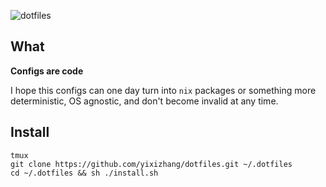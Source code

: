 ![dotfiles](http://jleajones.com/assets/images/dotfiles.png)

## What

**Configs are code**

I hope this configs can one day turn into `nix` packages or something more deterministic, OS agnostic, and don't become invalid at any time.
 
## Install

 ```
 tmux
 git clone https://github.com/yixizhang/dotfiles.git ~/.dotfiles
 cd ~/.dotfiles && sh ./install.sh
 ```

